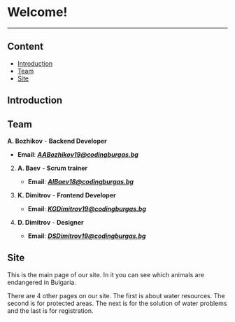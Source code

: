 # Welcome! 

---

## Content

+ [Introduction](#introduction)
+ [Team](#team)
+ [Site](#site)


## Introduction <a name = "introduction"></a>



## Team	<a name = "team"></a>

**A. Bozhikov** - **Backend Developer**	

   - **Email**: [***AABozhikov19@codingburgas.bg***](mailto:AABozhikov19@codingburgas.bg)	
   	

2. **A. Baev** - **Scrum trainer**	

   - **Email**: [***AIBaev18@codingburgas.bg***](mailto:AIBaev18@codingburgas.bg)	
   	

3. **K. Dimitrov** - **Frontend Developer**	

   - **Email**: [***KGDimitrov19@codingburgas.bg***](mailto:KGDimitrov19@codingburgas.bg)		

4. **D. Dimitrov** - **Designer**	

   - **Email**: [***DSDimitrov19@codingburgas.bg***](mailto:DSDimitrov19@codingburgas.bg)


## Site <a name = "site"></a>

This is the main page of our site. In it you can see which animals are endangered in Bulgaria.





There are 4 other pages on our site. The first is about water resources. The second is for protected areas. The next is for the solution of water problems and the last is for registration.
